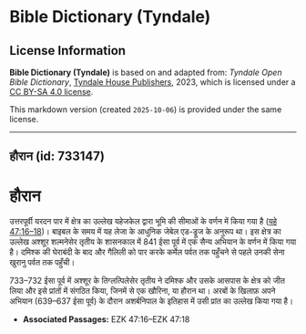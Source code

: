 # Bible Dictionary (Tyndale)

## License Information

**Bible Dictionary (Tyndale)** is based on and adapted from: _Tyndale Open Bible Dictionary_, [Tyndale House Publishers](https://tyndaleopenresources.com/), 2023, which is licensed under a [CC BY-SA 4.0 license](https://creativecommons.org/licenses/by-sa/4.0/legalcode.en).

This markdown version (created `2025-10-06`) is provided under the same license.



--------------------------------

## हौरान (id: 733147)

हौरान
=====

उत्तरपूर्वी यरदन पार में क्षेत्र का उल्लेख यहेजकेल द्वारा भूमि की सीमाओं के वर्णन में किया गया है ([यहे 47:16–18](https://ref.ly/Ezek47:16-Ezek47:18))। बाइबल के समय में यह लेजा के आधुनिक जेबेल एड\-ड्रूज के अनुरूप था। इस क्षेत्र का उल्लेख अश्शूर शल्मनेसेर तृतीय के शासनकाल में 841 ईसा पूर्व में एक सैन्य अभियान के वर्णन में किया गया है। दमिश्क की घेराबंदी के बाद और गैलिली को पार करके कर्मेल पर्वत तक पहुँचने से पहले उनकी सेना खुरानु पर्वत तक पहुँची।

733–732 ईसा पूर्व में अश्शूर के तिग्लत्पिलेसेर तृतीय ने दमिश्क और उसके आसपास के क्षेत्र को जीत लिया और इसे प्रांतों में संगठित किया, जिनमें से एक खौरिना, या हौरान था। अरबों के खिलाफ़ अपने अभियान (639–637 ईसा पूर्व) के दौरान अशर्बनिपाल के इतिहास में उसी प्रांत का उल्लेख किया गया है।

* **Associated Passages:** EZK 47:16–EZK 47:18

